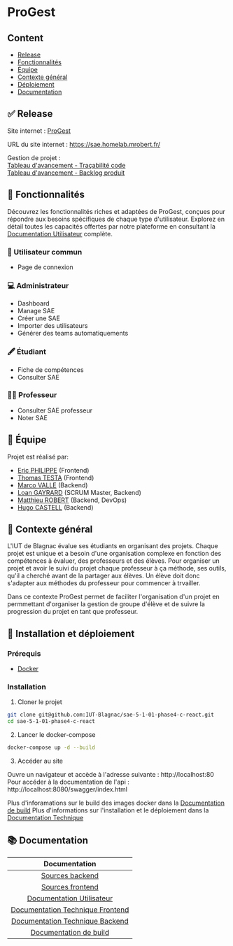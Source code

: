 # ProGest

## Content

- [Release](#-release)
- [Fonctionnalités](#-fonctionnalités)
- [Équipe](#-équipe)
- [Contexte général](#-contexte-général)
- [Déploiement](#-installation-et-déploiement)
- [Documentation](#-documentation)

## ✅ Release

Site internet : [ProGest](https://sae.homelab.mrobert.fr/)

URL du site internet : https://sae.homelab.mrobert.fr/

Gestion de projet : </br>
[Tableau d'avancement - Traçabilité code](https://github.com/orgs/IUT-Blagnac/projects/160) </br>
[Tableau d'avancement - Backlog produit](https://github.com/orgs/IUT-Blagnac/projects/167)

## 🔎 Fonctionnalités

Découvrez les fonctionnalités riches et adaptées de ProGest, conçues pour répondre aux besoins spécifiques de chaque type d'utilisateur. Explorez en détail toutes les capacités offertes par notre plateforme en consultant la [Documentation Utilisateur](./documentation/doc-utilisateur.md) complète.

### 👤​ Utilisateur commun

- Page de connexion

### ​💻​ Administrateur

- Dashboard
- Manage SAE
- Créer une SAE
- Importer des utilisateurs
- Générer des teams automatiquements

### 🖋️​ Étudiant

- Fiche de compétences
- Consulter SAE

### 🧑‍🏫​ Professeur

- Consulter SAE professeur
- Noter SAE

## 👥 Équipe

Projet est réalisé par:

- [Eric PHILIPPE](https://github.com/Eric-Philippe) (Frontend)
- [Thomas TESTA](https://github.com/SkyFriz) (Frontend)
- [Marco VALLE](https://github.com/Stemon8) (Backend)
- [Loan GAYRARD](https://github.com/Sonixray) (SCRUM Master, Backend)
- [Matthieu ROBERT](https://github.com/matthieurobert) (Backend, DevOps)
- [Hugo CASTELL](https://github.com/Hugo-CASTELL) (Backend)

## 📕 Contexte général

L'IUT de Blagnac évalue ses étudiants en organisant des projets. Chaque projet est unique et a besoin d'une organisation complexe en fonction des compétences à évaluer, des professeurs et des élèves. Pour organiser un projet et avoir le suivi du projet chaque professeur à ça méthode, ses outils, qu'il a cherché avant de la partager aux élèves. Un élève doit donc s'adapter aux méthodes du professeur pour commencer à trvailler.

Dans ce contexte ProGest permet de faciliter l'organisation d'un projet en permmettant d'organiser la gestion de groupe d'élève et de suivre la progression du projet en tant que professeur.

## 🐋 Installation et déploiement

### Prérequis

- [Docker](https://docs.docker.com/get-docker/)

### Installation

1. Cloner le projet

```bash
git clone git@github.com:IUT-Blagnac/sae-5-1-01-phase4-c-react.git
cd sae-5-1-01-phase4-c-react
```

2. Lancer le docker-compose

```bash
docker-compose up -d --build
```

3. Accéder au site

Ouvre un navigateur et accède à l'adresse suivante : http://localhost:80  
Pour accéder à la documentation de l'api : http://localhost:8080/swagger/index.html

Plus d'inforamations sur le build des images docker dans la [Documentation de build](./documentation/build.md)
Plus d'informations sur l'installation et le déploiement dans la [Documentation Technique](./documentation/doc-technique-back.md)

## 📚 Documentation

|                               Documentation                               |
| :-----------------------------------------------------------------------: |
|                       [Sources backend](./backend)                        |
|                      [Sources frontend](./frontend)                       |
|      [Documentation Utilisateur](./documentation/doc-utilisateur.md)      |
| [Documentation Technique Frontend](./documentation/doc-technique-front.md) |
| [Documentation Technique Backend](./documentation/doc-technique-back.md) |
| [Documentation de build](./documentation/build.md)                        |
